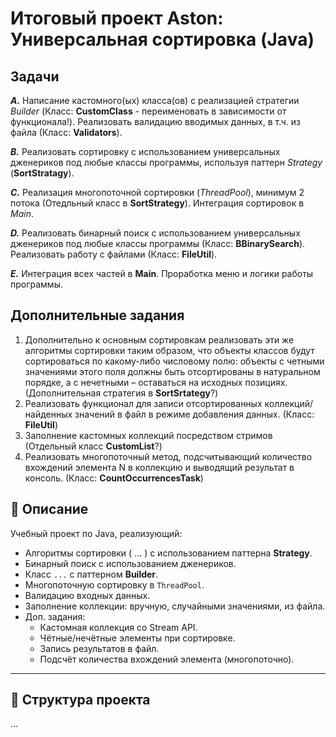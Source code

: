 # Итоговый проект Aston: Универсальная сортировка (Java)

## Задачи
***А.*** Написание кастомного(ых) класса(ов) с реализацией стратегии *Builder* (Класс: **CustomClass** - переименовать в зависимости от функционала!). Реализовать валидацию вводимых данных, в т.ч. из файла (Класс: **Validators**).

***B.*** Реализовать сортировку с использованием универсальных дженериков под любые классы программы, используя паттерн *Strategy* (**SortStratagy**).

***C.*** Реализация многопоточной сортировки (*ThreadPool*), минимум 2 потока (Отедльный класс в **SortStrategy**). Интеграция сортировок в *Main*. 

***D.*** Реализовать бинарный поиск с использованием универсальных дженериков под любые классы программы (Класс: **BBinarySearch**). Реализовать работу с файлами (Класс: **FileUtil**).

***E.*** Интеграция всех частей в **Main**. Проработка меню и логики работы программы.

## Дополнительные задания
1. Дополнительно к основным сортировкам реализовать эти же алгоритмы сортировки таким образом, что объекты классов будут сортироваться по какому-либо числовому полю: объекты с четными значениями этого поля должны быть отсортированы в натуральном порядке, а с нечетными – оставаться на исходных позициях. (Дополнительная стратегия в **SortSrtategy**?)
2. Реализовать функционал для записи отсортированных коллекций/найденных значений в файл в режиме добавления данных. (Класс: **FileUtil**)
3. Заполнение кастомных коллекций посредством стримов (Отдельный класс **CustomList**?)
4. Реализовать многопоточный метод, подсчитывающий количество вхождений элемента N в коллекцию и выводящий результат в консоль. (Класс: **CountOccurrencesTask**)

## 📌 Описание
Учебный проект по Java, реализующий:
- Алгоритмы сортировки ( ... ) с использованием паттерна **Strategy**.
- Бинарный поиск с использованием дженериков.
- Класс `...` с паттерном **Builder**.
- Многопоточную сортировку в `ThreadPool`.
- Валидацию входных данных.
- Заполнение коллекции: вручную, случайными значениями, из файла.
- Доп. задания: 
  - Кастомная коллекция со Stream API.
  - Чётные/нечётные элементы при сортировке.
  - Запись результатов в файл.
  - Подсчёт количества вхождений элемента (многопоточно).

---

## 📂 Структура проекта 
...
